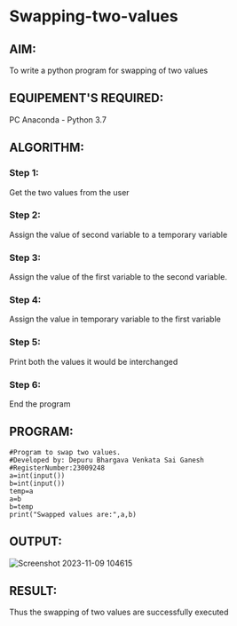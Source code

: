 # Swapping-two-values
## AIM:
To write a python program for swapping of two values
## EQUIPEMENT'S REQUIRED: 
PC
Anaconda - Python 3.7
## ALGORITHM: 
### Step 1:
Get the two values from the user
### Step 2: 
Assign the value of second variable to a temporary variable 
### Step 3: 
Assign the value of the first variable to the second variable.
### Step 4:  
Assign the value in temporary variable to the first variable
### Step 5: 
Print both the values it would be interchanged
### Step 6: 
End the program
## PROGRAM:
```
#Program to swap two values.
#Developed by: Depuru Bhargava Venkata Sai Ganesh
#RegisterNumber:23009248
a=int(input())
b=int(input())
temp=a
a=b
b=temp
print("Swapped values are:",a,b)
```
## OUTPUT:
![Screenshot 2023-11-09 104615](https://github.com/saiganesh2006/Swapping-two-values/assets/145742342/099048a9-e55b-4693-bab9-cd1e274d3bc9)

## RESULT:
Thus the swapping of two values are successfully executed



